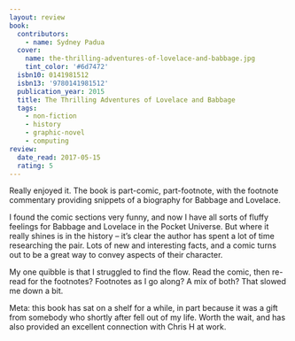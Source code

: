 ```yaml
---
layout: review
book:
  contributors:
    - name: Sydney Padua
  cover:
    name: the-thrilling-adventures-of-lovelace-and-babbage.jpg
    tint_color: '#6d7472'
  isbn10: 0141981512
  isbn13: '9780141981512'
  publication_year: 2015
  title: The Thrilling Adventures of Lovelace and Babbage
  tags:
    - non-fiction
    - history
    - graphic-novel
    - computing
review:
  date_read: 2017-05-15
  rating: 5
---
```


Really enjoyed it. The book is part-comic, part-footnote, with the footnote commentary providing snippets of a biography for Babbage and Lovelace.

I found the comic sections very funny, and now I have all sorts of fluffy feelings for Babbage and Lovelace in the Pocket Universe. But where it really shines is in the history – it’s clear the author has spent a lot of time researching the pair. Lots of new and interesting facts, and a comic turns out to be a great way to convey aspects of their character.

My one quibble is that I struggled to find the flow. Read the comic, then re-read for the footnotes? Footnotes as I go along? A mix of both? That slowed me down a bit.

Meta: this book has sat on a shelf for a while, in part because it was a gift from somebody who shortly after fell out of my life. Worth the wait, and has also provided an excellent connection with Chris H at work.
